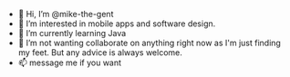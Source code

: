 - 👋 Hi, I’m @mike-the-gent
- 👀 I’m interested in mobile apps and software design.
- 🌱 I’m currently learning Java
- 💞️ I’m not wanting collaborate on anything right now as I'm just finding my feet. But any advice is always welcome. 
- 📫 message me if you want 

<!---
mike-the-gent/mike-the-gent is a ✨ special ✨ repository because its `README.md` (this file) appears on your GitHub profile.
You can click the Preview link to take a look at your changes.
--->
